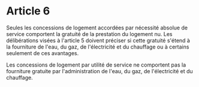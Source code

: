 # Article 6

Seules les concessions de logement accordées par nécessité absolue de service comportent la gratuité de la prestation du logement nu. Les délibérations visées à l'article 5 doivent préciser si cette gratuité s'étend à la fourniture de l'eau, du gaz, de l'électricité et du chauffage ou à certains seulement de ces avantages.

Les concessions de logement par utilité de service ne comportent pas la fourniture gratuite par l'administration de l'eau, du gaz, de l'électricité et du chauffage.

